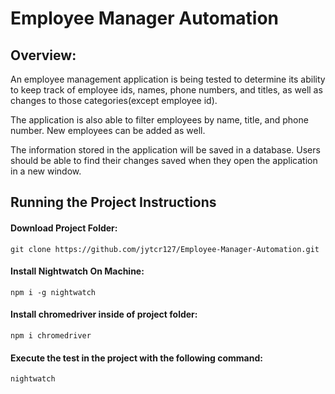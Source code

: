# Employee Manager Automation


## Overview:

An employee management application is being tested to determine its ability to keep track of employee ids, names, phone numbers, and titles, as well as changes to those categories(except employee id).

The application is also able to filter employees by name, title, and phone number. New employees can be added as well.

The information stored in the application will be saved in a database. Users should be able to find their changes saved when they open the application in a new window.

## Running the Project Instructions

#### Download Project Folder:

`git clone https://github.com/jytcr127/Employee-Manager-Automation.git`

#### Install Nightwatch On Machine:

`npm i -g nightwatch`

#### Install chromedriver inside of project folder:

`npm i chromedriver`

#### Execute the test in the project with the following command:

`nightwatch`
 